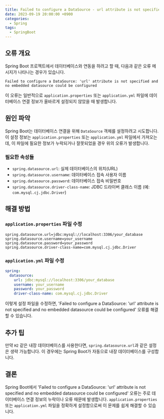 ```yaml
---
title: Failed to configure a DataSource - url attribute is not specified and no embedded datasource could be configured 오류 해결방법
date: 2023-09-19 20:00:00 +0900
categories:
  - Spring
tags:
  - SpringBoot
---
```

## 오류 개요

Spring Boot 프로젝트에서 데이터베이스와 연동을 하려고 할 때, 다음과 같은 오류 메시지가 나타나는 경우가 있습니다.

```
Failed to configure a DataSource: 'url' attribute is not specified and no embedded datasource could be configured
```

이 오류는 일반적으로 `application.properties` 또는 `application.yml` 파일에 데이터베이스 연결 정보가 올바르게 설정되지 않았을 때 발생합니다.

## 원인 파악

Spring Boot는 데이터베이스 연결을 위해 `DataSource` 객체를 설정하려고 시도합니다. 이 설정 정보는 `application.properties` 또는 `application.yml` 파일에서 가져오는데, 이 파일에 필요한 정보가 누락되거나 잘못되었을 경우 위의 오류가 발생합니다.

### 필요한 속성들

- `spring.datasource.url`: 실제 데이터베이스의 위치(URL)
- `spring.datasource.username`: 데이터베이스 접속 사용자 이름
- `spring.datasource.password`: 데이터베이스 접속 비밀번호
- `spring.datasource.driver-class-name`: JDBC 드라이버 클래스 이름 (예: `com.mysql.cj.jdbc.Driver`)

## 해결 방법

### `application.properties` 파일 수정

```properties
spring.datasource.url=jdbc:mysql://localhost:3306/your_database
spring.datasource.username=your_username
spring.datasource.password=your_password
spring.datasource.driver-class-name=com.mysql.cj.jdbc.Driver
```

### `application.yml` 파일 수정

```yaml
spring:
  datasource:
    url: jdbc:mysql://localhost:3306/your_database
    username: your_username
    password: your_password
    driver-class-name: com.mysql.cj.jdbc.Driver
```

이렇게 설정 파일을 수정하면, 'Failed to configure a DataSource: 'url' attribute is not specified and no embedded datasource could be configured' 오류를 해결할 수 있습니다.

## 추가 팁

만약 `H2` 같은 내장 데이터베이스를 사용한다면, `spring.datasource.url`과 같은 설정은 생략 가능합니다. 이 경우에는 Spring Boot가 자동으로 내장 데이터베이스를 구성합니다.

## 결론

Spring Boot에서 'Failed to configure a DataSource: 'url' attribute is not specified and no embedded datasource could be configured' 오류는 주로 데이터베이스 연결 정보의 누락이나 오류 때문에 발생합니다. `application.properties` 또는 `application.yml` 파일을 정확하게 설정함으로써 이 문제를 쉽게 해결할 수 있습니다.